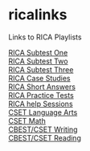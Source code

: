 # ricalinks
Links to RICA Playlists

[RICA Subtest One](https://youtube.com/playlist?list=PLqtE950p5U00ZOQNBrwHZiQ8nNMh0jh2l)<br />
[RICA Subtest Two](https://youtube.com/playlist?list=PLqtE950p5U014dxGmGn9_TyWsI38OjOYA)<br />
[RICA Subtest Three](https://youtube.com/playlist?list=PLqtE950p5U01iuPxWmnotSGvASQ889_0f)<br />
[RICA Case Studies](https://youtube.com/playlist?list=PLqtE950p5U021f4sfABXQpi26ZNuWuAqH)<br />
[RICA Short Answers](https://youtube.com/playlist?list=PLqtE950p5U00JkXFbzUkloBHtFeMCT7KW)<br />
[RICA Practice Tests](https://youtube.com/playlist?list=PLqtE950p5U03B3etj5iih1xl3XsakvXCm)<br />
[RICA help Sessions](https://youtube.com/playlist?list=PLqtE950p5U0300YlAeGC4-MORy4I1bClT)<br />
[CSET Language Arts](https://www.youtube.com/playlist?list=PLqtE950p5U03rxVdHKL67uEw2QUq6NMbI)<br />
[CSET Math](https://youtube.com/playlist?list=PLqtE950p5U00ffRyIrytww81ZEC4veY66)<br />
[CBEST/CSET Writing](https://www.youtube.com/playlist?list=PL54CA0C8AF85F2857)<br />
[CBEST/CSET Reading](https://www.youtube.com/playlist?list=PL54CA0C8AF85F2857)



